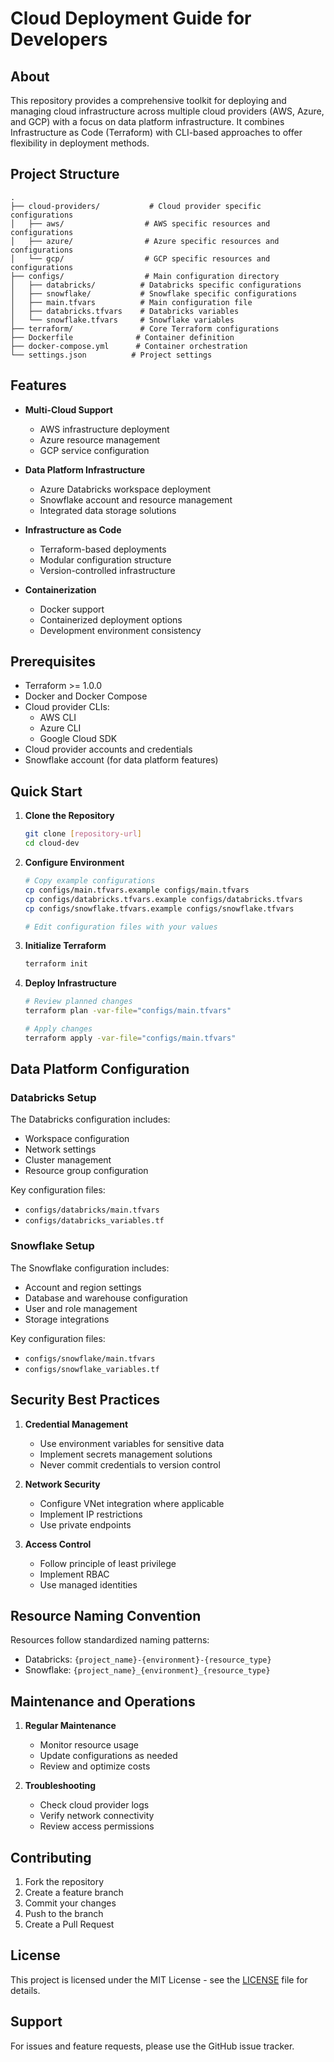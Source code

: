 # Cloud Deployment Guide for Developers

## About

This repository provides a comprehensive toolkit for deploying and managing cloud infrastructure across multiple cloud providers (AWS, Azure, and GCP) with a focus on data platform infrastructure. It combines Infrastructure as Code (Terraform) with CLI-based approaches to offer flexibility in deployment methods.

## Project Structure

```
.
├── cloud-providers/           # Cloud provider specific configurations
│   ├── aws/                  # AWS specific resources and configurations
│   ├── azure/                # Azure specific resources and configurations
│   └── gcp/                  # GCP specific resources and configurations
├── configs/                  # Main configuration directory
│   ├── databricks/          # Databricks specific configurations
│   ├── snowflake/           # Snowflake specific configurations
│   ├── main.tfvars          # Main configuration file
│   ├── databricks.tfvars    # Databricks variables
│   └── snowflake.tfvars     # Snowflake variables
├── terraform/               # Core Terraform configurations
├── Dockerfile              # Container definition
├── docker-compose.yml      # Container orchestration
└── settings.json          # Project settings
```

## Features

- **Multi-Cloud Support**
  - AWS infrastructure deployment
  - Azure resource management
  - GCP service configuration

- **Data Platform Infrastructure**
  - Azure Databricks workspace deployment
  - Snowflake account and resource management
  - Integrated data storage solutions

- **Infrastructure as Code**
  - Terraform-based deployments
  - Modular configuration structure
  - Version-controlled infrastructure

- **Containerization**
  - Docker support
  - Containerized deployment options
  - Development environment consistency

## Prerequisites

- Terraform >= 1.0.0
- Docker and Docker Compose
- Cloud provider CLIs:
  - AWS CLI
  - Azure CLI
  - Google Cloud SDK
- Cloud provider accounts and credentials
- Snowflake account (for data platform features)

## Quick Start

1. **Clone the Repository**
   ```bash
   git clone [repository-url]
   cd cloud-dev
   ```

2. **Configure Environment**
   ```bash
   # Copy example configurations
   cp configs/main.tfvars.example configs/main.tfvars
   cp configs/databricks.tfvars.example configs/databricks.tfvars
   cp configs/snowflake.tfvars.example configs/snowflake.tfvars
   
   # Edit configuration files with your values
   ```

3. **Initialize Terraform**
   ```bash
   terraform init
   ```

4. **Deploy Infrastructure**
   ```bash
   # Review planned changes
   terraform plan -var-file="configs/main.tfvars"
   
   # Apply changes
   terraform apply -var-file="configs/main.tfvars"
   ```

## Data Platform Configuration

### Databricks Setup

The Databricks configuration includes:
- Workspace configuration
- Network settings
- Cluster management
- Resource group configuration

Key configuration files:
- `configs/databricks/main.tfvars`
- `configs/databricks_variables.tf`

### Snowflake Setup

The Snowflake configuration includes:
- Account and region settings
- Database and warehouse configuration
- User and role management
- Storage integrations

Key configuration files:
- `configs/snowflake/main.tfvars`
- `configs/snowflake_variables.tf`

## Security Best Practices

1. **Credential Management**
   - Use environment variables for sensitive data
   - Implement secrets management solutions
   - Never commit credentials to version control

2. **Network Security**
   - Configure VNet integration where applicable
   - Implement IP restrictions
   - Use private endpoints

3. **Access Control**
   - Follow principle of least privilege
   - Implement RBAC
   - Use managed identities

## Resource Naming Convention

Resources follow standardized naming patterns:
- Databricks: `{project_name}-{environment}-{resource_type}`
- Snowflake: `{project_name}_{environment}_{resource_type}`

## Maintenance and Operations

1. **Regular Maintenance**
   - Monitor resource usage
   - Update configurations as needed
   - Review and optimize costs

2. **Troubleshooting**
   - Check cloud provider logs
   - Verify network connectivity
   - Review access permissions

## Contributing

1. Fork the repository
2. Create a feature branch
3. Commit your changes
4. Push to the branch
5. Create a Pull Request

## License

This project is licensed under the MIT License - see the [LICENSE](LICENSE) file for details.

## Support

For issues and feature requests, please use the GitHub issue tracker. 